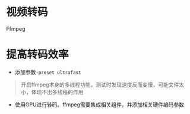 # 视频转码

Ffmpeg





#  提高转码效率

- 添加参数`-preset ultrafast`

> 开启ffmpeg本身的多线程功能，测试时发现速度反而变慢，可能文件太小，体现不出多线程的作用

- 使用GPU进行转码。ffmpeg需要集成相关组件，并添加相关硬件编码参数
